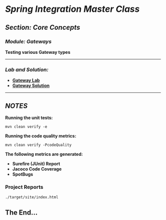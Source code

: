 # *Spring Integration Master Class*

##  *Section: Core Concepts*

###  *Module: Gateways*


**Testing various Gateway types**

---

### *Lab and Solution:*
 - **[Gateway Lab](https://github.com/mickknutson/spring_integration_course/tree/master/StudentWork/code/spring_integration_section_core/gateway/lab-code)**
 - **[Gateway Solution](https://github.com/mickknutson/spring_integration_course/tree/master/StudentWork/code/spring_integration_section_core/gateway/solution-code)**

---

## *NOTES*

**Running the unit tests:**

    mvn clean verify -e


**Running the code quality metrics:**

    mvn clean verify -PcodeQuality

**The following metrics are generated:**

 - **Surefire (JUnit) Report**
 - **Jacoco Code Coverage**
 - **SpotBugs**


### **Project Reports**

    ./target/site/index.html

## The End...
